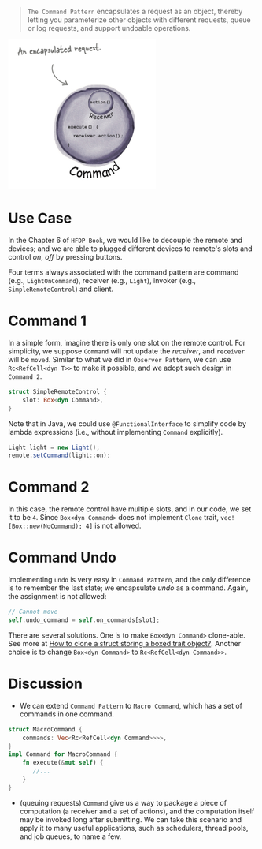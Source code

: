> `The Command Pattern` encapsulates a request as an object, thereby letting you parameterize other objects with different requests, queue or log requests, and support undoable operations.

![command](command.jpg)

# Use Case
In the Chapter 6 of `HFDP Book`, we would like to decouple the remote and devices; and we are able to plugged different devices to remote's slots and control *on*, *off* by pressing buttons.

Four terms always associated with the command pattern are command (e.g., `LightOnCommand`), receiver (e.g., `Light`), invoker (e.g., `SimpleRemoteControl`) and client. 

# Command 1
In a simple form, imagine there is only one slot on the remote control. For simplicity, we suppose `Command` will not update the *receiver*, and `receiver` will be `moved`. Similar to what we did in `Observer Pattern`, we can use `Rc<RefCell<dyn T>>` to make it possible, and we adopt such design in `Command 2`.

```rust
struct SimpleRemoteControl {
    slot: Box<dyn Command>,
}
```

Note that in Java, we could use `@FunctionalInterface` to simplify code by lambda expressions (i.e., without implementing `Command` explicitly).

```java
Light light = new Light();
remote.setCommand(light::on);
```

# Command 2
In this case, the remote control have multiple slots, and in our code, we set it to be `4`. Since `Box<dyn Command>` does not implement `Clone` trait, `vec![Box::new(NoCommand); 4]` is not allowed.

# Command Undo
Implementing `undo` is very easy in `Command Pattern`, and the only difference is to remember the last state; we encapsulate *undo* as a command. Again, the assignment is not allowed:
```rust
// Cannot move
self.undo_command = self.on_commands[slot];
```

There are several solutions. One is to make `Box<dyn Command>` clone-able. See more at [How to clone a struct storing a boxed trait object?](https://stackoverflow.com/questions/30353462). Another choice is to change `Box<dyn Command>` to `Rc<RefCell<dyn Command>>`.

# Discussion
- We can extend `Command Pattern` to `Macro Command`, which has a set of commands in one command.

```rust
struct MacroCommand {
    commands: Vec<Rc<RefCell<dyn Command>>>>,
}
impl Command for MacroCommand {
    fn execute(&mut self) {
       //... 
    }
}
```
- (queuing requests) `Command` give us a way to package a piece of computation (a receiver and a set of actions), and the computation itself may be invoked long after submitting. We can take this scenario and apply it to many useful applications, such as schedulers, thread pools, and job queues, to name a few. 